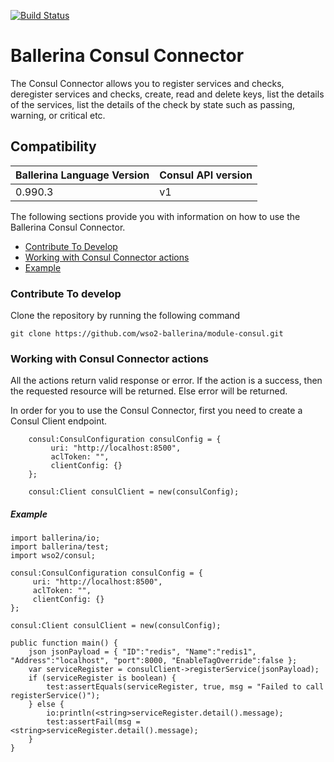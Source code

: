 [![Build Status](https://travis-ci.org/wso2-ballerina/module-consul.svg?branch=master)](https://travis-ci.org/wso2-ballerina/module-consul)

# Ballerina Consul Connector

The Consul Connector allows you to register services and checks, deregister services and checks, create, read and 
delete keys, list the details of 
the services, list the details of the check by state such as passing, warning, or critical etc.

## Compatibility
| Ballerina Language Version | Consul API version  |
| -------------------------- | ------------------- |
|  0.990.3                   | v1                  |


The following sections provide you with information on how to use the Ballerina Consul Connector.

- [Contribute To Develop](#contribute-to-develop)
- [Working with Consul Connector actions](#working-with-consul-connector-actions)
- [Example](#example)

### Contribute To develop

Clone the repository by running the following command 
```ballerina
git clone https://github.com/wso2-ballerina/module-consul.git
```

### Working with Consul Connector actions

All the actions return valid response or error. If the action is a success, then the requested resource will 
be returned. Else error will be returned.

In order for you to use the Consul Connector, first you need to create a Consul Client endpoint.

```ballerina
    consul:ConsulConfiguration consulConfig = {
         uri: "http://localhost:8500",
         aclToken: "",
         clientConfig: {}
    };
    
    consul:Client consulClient = new(consulConfig);
```

##### Example

```ballerina
import ballerina/io;
import ballerina/test;
import wso2/consul;

consul:ConsulConfiguration consulConfig = {
     uri: "http://localhost:8500",
     aclToken: "",
     clientConfig: {}
};

consul:Client consulClient = new(consulConfig);
    
public function main() {
    json jsonPayload = { "ID":"redis", "Name":"redis1", "Address":"localhost", "port":8000, "EnableTagOverride":false };
    var serviceRegister = consulClient->registerService(jsonPayload);
    if (serviceRegister is boolean) {
        test:assertEquals(serviceRegister, true, msg = "Failed to call registerService()");
    } else {
        io:println(<string>serviceRegister.detail().message);
        test:assertFail(msg = <string>serviceRegister.detail().message);
    }
}
```
